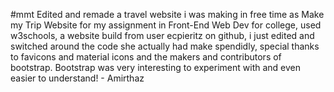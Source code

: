 #mmt
Edited and remade a travel website i was making in free time as Make my Trip Website for my assignment in Front-End Web Dev for college, used w3schools, a website build from user ecpieritz on github, i just edited and switched around the code she actually had make spendidly, special thanks to favicons and material icons and the makers and contributors of bootstrap. Bootstrap was very interesting to experiment with and even easier to understand! - Amirthaz
